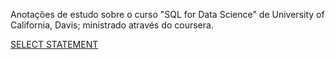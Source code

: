 Anotações de estudo sobre o curso "SQL for Data Science" de University of California, Davis; ministrado através do coursera.

[SELECT STATEMENT](./select.sql)